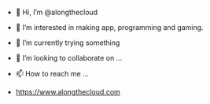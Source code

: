 - 👋 Hi, I’m @alongthecloud
- 👀 I’m interested in making app, programming and gaming.
- 🌱 I’m currently trying something
- 💞️ I’m looking to collaborate on ...
- 📫 How to reach me ...

- https://www.alongthecloud.com

<!---
alongthecloud/alongthecloud is a ✨ special ✨ repository because its `README.md` (this file) appears on your GitHub profile.
You can click the Preview link to take a look at your changes.
--->
